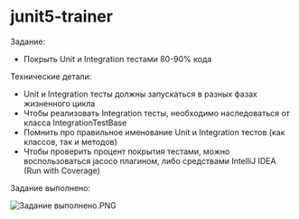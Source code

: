 # junit5-trainer

Задание:
- Покрыть Unit и Integration тестами 80-90% кода

Технические детали:
- Unit и Integration тесты должны запускаться в разных фазах жизненного цикла
- Чтобы реализовать Integration тесты, необходимо наследоваться от класса IntegrationTestBase
- Помнить про правильное именование Unit и Integration тестов (как классов, так и методов)
- Чтобы проверить процент покрытия тестами, можно воспользоваться jacoco плагином, либо средствами IntelliJ IDEA (Run with Coverage)

Задание выполнено:

![Задание выполнено.PNG](..%2F..%2FDownloads%2Fc%2B%2B%2F%D0%97%D0%B0%D0%B4%D0%B0%D0%BD%D0%B8%D0%B5%20%D0%B2%D1%8B%D0%BF%D0%BE%D0%BB%D0%BD%D0%B5%D0%BD%D0%BE.PNG)